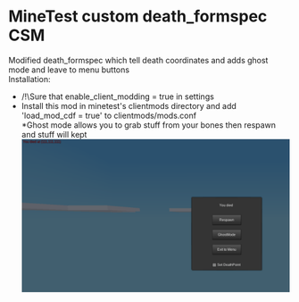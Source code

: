 # MineTest custom death_formspec CSM
Modified death_formspec which tell death coordinates and adds ghost mode and leave to menu buttons  
Installation:  
* /!\Sure that enable_client_modding = true in settings  
* Install this mod in minetest's clientmods directory and add 'load_mod_cdf = true' to clientmods/mods.conf  
*Ghost mode allows you to grab stuff from your bones then respawn and stuff will kept  
![Alt text](/screenshotv2.png?raw=true)
